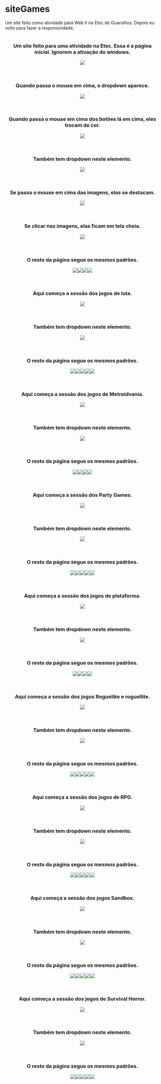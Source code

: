 # siteGames
Um site feito como atividade para Web II na Etec de Guarulhos. Depois eu volto para fazer a responsividade.
<br><br>
<div align="center">
  <h3>Um site feito para uma atividade na Etec. Essa é a página inicial. Ignorem a ativação do windows.</h3>
  <img src="ImagensGit/1.png">
</div>
<br><br>
<div align="center">
  <h3>Quando passa o mouse em cima, o dropdown aparece.</h3>
  <img src="ImagensGit/2.png">
</div>
<br><br>
<div align="center">
  <h3>Quando passa o mouse em cima dos botões lá em cima, eles trocam de cor.</h3>
  <img src="ImagensGit/3.png">
</div>
<br><br>
<div align="center">
  <h3>Também tem dropdown neste elemento.</h3>
  <img src="ImagensGit/4.png">
</div>
<br><br>
<div align="center">
  <h3>Se passa o mouse em cima das imagens, elas se destacam.</h3>
  <img src="ImagensGit/5.png">
</div>
<br><br>
<div align="center">
  <h3>Se clicar nas imagens, elas ficam em tela cheia.</h3>
  <img src="ImagensGit/6.png">
</div>
<br><br>
<div align="center">
  <h3>O resto da página segue os mesmos padrões.</h3>
  <img src="ImagensGit/7.png"><img src="ImagensGit/8.png"><img src="ImagensGit/9.png"><img src="ImagensGit/10.png">
</div>
<br><br>
<div align="center">
  <h3>Aqui começa a sessão dos jogos de luta.</h3>
  <img src="ImagensGit/11.png">
</div>
<br><br>
<div align="center">
  <h3>Também tem dropdown neste elemento.</h3>
  <img src="ImagensGit/12.png">
</div>
<br><br>
<div align="center">
  <h3>O resto da página segue os mesmos padrões.</h3>
  <img src="ImagensGit/13.png"><img src="ImagensGit/14.png"><img src="ImagensGit/15.png"><img src="ImagensGit/16.png"><img src="ImagensGit/17.png">
</div>
<br><br>
<div align="center">
  <h3>Aqui começa a sessão dos jogos de Metroidvania.</h3>
  <img src="ImagensGit/18.png">
</div>
<br><br>
<div align="center">
  <h3>Também tem dropdown neste elemento.</h3>
  <img src="ImagensGit/19.png">
</div>
<br><br>
<div align="center">
  <h3>O resto da página segue os mesmos padrões.</h3>
  <img src="ImagensGit/20.png"><img src="ImagensGit/21.png"><img src="ImagensGit/22.png"><img src="ImagensGit/23.png">
</div>
<br><br>
<div align="center">
  <h3>Aqui começa a sessão dos Party Games.</h3>
  <img src="ImagensGit/24.png">
</div>
<br><br>
<div align="center">
  <h3>Também tem dropdown neste elemento.</h3>
  <img src="ImagensGit/25.png">
</div>
<br><br>
<div align="center">
  <h3>O resto da página segue os mesmos padrões.</h3>
  <img src="ImagensGit/26.png"><img src="ImagensGit/27.png"><img src="ImagensGit/28.png"><img src="ImagensGit/29.png"><img src="ImagensGit/30.png">
</div>
<br><br>
<div align="center">
  <h3>Aqui começa a sessão dos jogos de plataforma.</h3>
  <img src="ImagensGit/31.png">
</div>
<br><br>
<div align="center">
  <h3>Também tem dropdown neste elemento.</h3>
  <img src="ImagensGit/32.png">
</div>
<br><br>
<div align="center">
  <h3>O resto da página segue os mesmos padrões.</h3>
  <img src="ImagensGit/33.png"><img src="ImagensGit/34.png"><img src="ImagensGit/35.png"><img src="ImagensGit/36.png">
</div>
<br><br>
<div align="center">
  <h3>Aqui começa a sessão dos jogos Roguelike e roguellite.</h3>
  <img src="ImagensGit/37.png">
</div>
<br><br>
<div align="center">
  <h3>Também tem dropdown neste elemento.</h3>
  <img src="ImagensGit/38.png">
</div>
<br><br>
<div align="center">
  <h3>O resto da página segue os mesmos padrões.</h3>
  <img src="ImagensGit/39.png"><img src="ImagensGit/40.png"><img src="ImagensGit/41.png"><img src="ImagensGit/42.png"><img src="ImagensGit/43.png">
</div>
<br><br>
<div align="center">
  <h3>Aqui começa a sessão dos jogos de RPG.</h3>
  <img src="ImagensGit/44.png">
</div>
<br><br>
<div align="center">
  <h3>Também tem dropdown neste elemento.</h3>
  <img src="ImagensGit/45.png">
</div>
<br><br>
<div align="center">
  <h3>O resto da página segue os mesmos padrões.</h3>
  <img src="ImagensGit/46.png"><img src="ImagensGit/47.png"><img src="ImagensGit/48.png"><img src="ImagensGit/49.png"><img src="ImagensGit/50.png">
</div>
<br><br>
<div align="center">
  <h3>Aqui começa a sessão dos jogos Sandbox.</h3>
  <img src="ImagensGit/51.png">
</div>
<br><br>
<div align="center">
  <h3>Também tem dropdown neste elemento.</h3>
  <img src="ImagensGit/52.png">
</div>
<br><br>
<div align="center">
  <h3>O resto da página segue os mesmos padrões.</h3>
  <img src="ImagensGit/53.png"><img src="ImagensGit/54.png"><img src="ImagensGit/55.png"><img src="ImagensGit/56.png"><img src="ImagensGit/57.png">
</div>
<br><br>
<div align="center">
  <h3>Aqui começa a sessão dos jogos de Survival Horror.</h3>
  <img src="ImagensGit/58.png">
</div>
<br><br>
<div align="center">
  <h3>Também tem dropdown neste elemento.</h3>
  <img src="ImagensGit/59.png">
</div>
<br><br>
<div align="center">
  <h3>O resto da página segue os mesmos padrões.</h3>
  <img src="ImagensGit/60.png"><img src="ImagensGit/61.png"><img src="ImagensGit/62.png"><img src="ImagensGit/63.png"><img src="ImagensGit/64.png">
</div>
<br><br>
